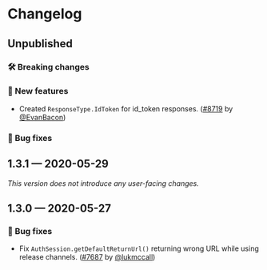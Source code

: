 # Changelog

## Unpublished

### 🛠 Breaking changes

### 🎉 New features

- Created `ResponseType.IdToken` for id_token responses. ([#8719](https://github.com/expo/expo/pull/8719) by [@EvanBacon](https://github.com/EvanBacon))

### 🐛 Bug fixes

## 1.3.1 — 2020-05-29

*This version does not introduce any user-facing changes.*

## 1.3.0 — 2020-05-27

### 🐛 Bug fixes

- Fix `AuthSession.getDefaultReturnUrl()` returning wrong URL while using release channels. ([#7687](https://github.com/expo/expo/pull/7687) by [@lukmccall](https://github.com/lukmccall))
